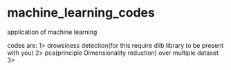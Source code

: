 # machine_learning_codes
application of machine learning

codes are:
1> drowsiness detection(for this require dlib library to be present with you)
2> pca(principle Dimensionality reduction) over multiple dataset
3>
